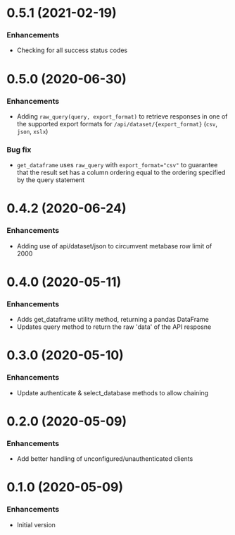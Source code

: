 # 0.5.1 (2021-02-19)
### Enhancements
  - Checking for all success status codes

# 0.5.0 (2020-06-30)
### Enhancements
  - Adding `raw_query(query, export_format)` to retrieve responses in one of the supported export formats for `/api/dataset/{export_format}` (`csv`, `json`, `xslx`)

### Bug fix
  - `get_dataframe` uses `raw_query` with `export_format="csv"` to guarantee that the result set has a column ordering equal to the ordering specified by the query statement

# 0.4.2 (2020-06-24)
### Enhancements
  - Adding use of api/dataset/json to circumvent metabase row limit of 2000

# 0.4.0 (2020-05-11)
### Enhancements
  - Adds get_dataframe utility method, returning a pandas DataFrame
  - Updates query method to return the raw 'data' of the API resposne


# 0.3.0 (2020-05-10)
### Enhancements
  - Update authenticate & select_database methods to allow chaining


# 0.2.0 (2020-05-09)
### Enhancements
  - Add better handling of unconfigured/unauthenticated clients


# 0.1.0 (2020-05-09)
### Enhancements
  - Initial version